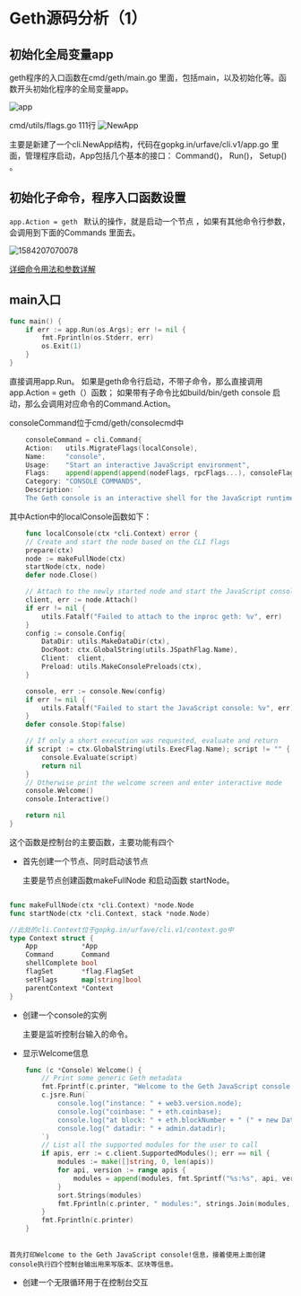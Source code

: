# Geth源码分析（1）

## 初始化全局变量app

 geth程序的入口函数在cmd/geth/main.go 里面，包括main，以及初始化等。函数开头初始化程序的全局变量app。 

![app](D:\Destop\geth\app.png)

 cmd/utils/flags.go  111行
 ![NewApp](D:\Destop\geth\NewApp.png)

主要是新建了一个cli.NewApp结构，代码在gopkg.in/urfave/cli.v1/app.go 里面，管理程序启动，App包括几个基本的接口： Command()， Run()， Setup() 。

## 初始化子命令，程序入口函数设置

 `app.Action = geth `
 默认的操作，就是启动一个节点 ，如果有其他命令行参数，会调用到下面的Commands 里面去。

![1584207070078](D:\Destop\geth\commands.png)

[详细命令用法和参数详解](https://learnblockchain.cn/2017/11/29/geth_cmd_options/)

## main入口

```go
func main() {   
	if err := app.Run(os.Args); err != nil {
    	fmt.Fprintln(os.Stderr, err)
		os.Exit(1)   
	}
}
```

直接调用app.Run。
如果是geth命令行启动，不带子命令，那么直接调用app.Action = geth（）函数；
如果带有子命令比如build/bin/geth console 启动，那么会调用对应命令的Command.Action。

consoleCommand位于cmd/geth/consolecmd中

```go
    consoleCommand = cli.Command{      
    Action:   utils.MigrateFlags(localConsole),     
    Name:     "console",      
    Usage:    "Start an interactive JavaScript environment", 
    Flags:    append(append(append(nodeFlags, rpcFlags...), consoleFlags...), whisperFlags...),
    Category: "CONSOLE COMMANDS",      
    Description: `
    The Geth console is an interactive shell for the JavaScript runtime environmentwhich exposes a node admin interface as well as the Ðapp JavaScript API.See https://github.com/ethereum/go-ethereum/wiki/JavaScript-Console.`,   	}
```

其中Action中的localConsole函数如下：

```go
	func localConsole(ctx *cli.Context) error {
	// Create and start the node based on the CLI flags
	prepare(ctx)
	node := makeFullNode(ctx)
	startNode(ctx, node)
	defer node.Close()

	// Attach to the newly started node and start the JavaScript console
	client, err := node.Attach()
	if err != nil {
		utils.Fatalf("Failed to attach to the inproc geth: %v", err)
	}
	config := console.Config{
		DataDir: utils.MakeDataDir(ctx),
		DocRoot: ctx.GlobalString(utils.JSpathFlag.Name),
		Client:  client,
		Preload: utils.MakeConsolePreloads(ctx),
	}

	console, err := console.New(config)
	if err != nil {
		utils.Fatalf("Failed to start the JavaScript console: %v", err)
	}
	defer console.Stop(false)

	// If only a short execution was requested, evaluate and return
	if script := ctx.GlobalString(utils.ExecFlag.Name); script != "" {
		console.Evaluate(script)
		return nil
	}
	// Otherwise print the welcome screen and enter interactive mode
	console.Welcome()
	console.Interactive()

	return nil
}
```

这个函数是控制台的主要函数，主要功能有四个

* 首先创建一个节点、同时启动该节点

	主要是节点创建函数makeFullNode 和启动函数 startNode。

```go

func makeFullNode(ctx *cli.Context) *node.Node 
func startNode(ctx *cli.Context, stack *node.Node)

//此处的cli.Context位于gopkg.in/urfave/cli.v1/context.go中
type Context struct {
	App           *App
	Command       Command
	shellComplete bool
	flagSet       *flag.FlagSet
	setFlags      map[string]bool
	parentContext *Context
}
```

* 创建一个console的实例

	主要是监听控制台输入的命令。

* 显示Welcome信息

```go
	func (c *Console) Welcome() {
		// Print some generic Geth metadata
		fmt.Fprintf(c.printer, "Welcome to the Geth JavaScript console!\n\n")
		c.jsre.Run(`
			console.log("instance: " + web3.version.node);
			console.log("coinbase: " + eth.coinbase);
			console.log("at block: " + eth.blockNumber + " (" + new Date(1000 * eth.getBlock(eth.blockNumber).timestamp) + ")");
			console.log(" datadir: " + admin.datadir);
		`)
		// List all the supported modules for the user to call
		if apis, err := c.client.SupportedModules(); err == nil {
			modules := make([]string, 0, len(apis))
			for api, version := range apis {
				modules = append(modules, fmt.Sprintf("%s:%s", api, version))
			}
			sort.Strings(modules)
			fmt.Fprintln(c.printer, " modules:", strings.Join(modules, " "))
		}
		fmt.Fprintln(c.printer)
	}
	
```

	首先打印Welcome to the Geth JavaScript console!信息，接着使用上面创建console执行四个控制台输出用来写版本、区块等信息。

* 创建一个无限循环用于在控制台交互
